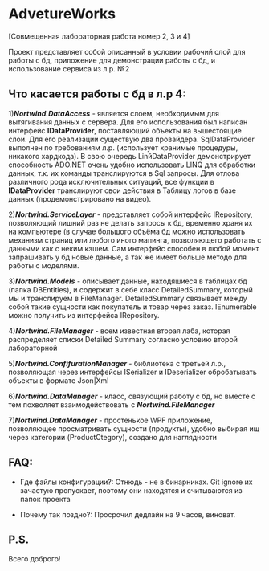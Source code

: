 # AdvetureWorks

[Совмещенная лабораторная работа номер 2, 3 и 4]

Проект представляет собой описанный в условии рабочий слой для работы с бд, приложение для демонстрации работы с бд, и использование сервиса из л.р. №2

## Что касается работы с бд в л.р 4:

  1)***Nortwind.DataAccess*** - является слоем, необходимым для вытягивания данных с сервера. Для его использования был написан интерфейс **IDataProvider**,
 поставляющий объекты на вышестоящие слои. Для его реализации существую два провайдера. SqlDataProvider выполнен по требованиям л.р. (использует хранимые процедуры, никакого хардкода).
 В свою очередь LinйDataProvider демонстрирует способность ADO.NET очень удобно использовать LINQ для обработки данных, т.к. их команды транслируются в Sql запросы. Для отлова различного
 рода исключительных ситуаций, все функции в **IDataProvider** транслируют свои действия в Таблицу логов в базе данных (продемонстрировано на видео).
 
  2)***Nortwind.ServiceLayer*** - представляет собой интерфейс IRepository, позволяющий лишний раз не делать запросы к бд, временно храня их на компьютере (в случае большого объёма
 бд можно использовать механизм страниц или любого иного мапинга, позволяющего работать с данными как с неким кэшем. Сам интерфейс способен в любой момент запрашивать у бд новые данные,
 а так же имеет больше методо для работы с моделями.
  
  3)***Nortwind.Models*** - описывает данные, находяшиеся в таблицах бд (папка DBEntities), и содержит в себе класс DetailedSummary, который мы и транслируем в FileManager.
 DetailedSummary связывает между собой такие сущности как покупатель и товар через заказ. IEnumerable<DetailedSummary> можно получить из интерфейса IRepository.
 
  4)***Nortwind.FileManager*** - всем известная вторая лаба, которая распределяет списки Detailed Summary согласно условию второй лабораторной
  
  5)***Nortwind.ConfifurationManager*** - библиотека с третьей л.р., позволяющая через интерфейсы ISerializer и IDeserializer обробатывать объекты в формате Json|Xml
  
  6)***Nortwind.DataManager*** - класс, связующий работу с бд, но вместе с тем похволяет взаимодействовать с  ***Nortwind.FileManager***
  
  7)***Nortwind.DataManager*** - простенькое WPF приложение, позволяющее просматривать сущности (продукты), удобно выбирая ищ через категории (ProductCtegory), создано для наглядности
      
 ## FAQ:

* Где файлы конфигурации?:
  Отнюдь - не в бинарниках. Git ignore их зачастую пропускает, поэтому они находятся и считываются из папок проекта

* Почему так поздно?:
  Просрочил дедлайн на 9 часов, виноват.
  
 ## P.S.
  Всего доброго!
